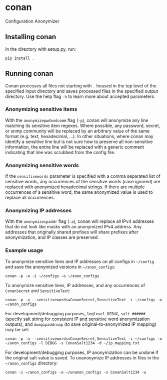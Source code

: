 # conan
Configuration Anonymizer

## Installing conan
In the directory with setup.py, run:

`pip install .`

## Running conan
Conan processes all files not starting with `.` housed in the top level of the specified input directory and saves processed files in the specified output directory.  Use the help flag `-h` to learn more about accepted parameters.

### Anonymizing sensitive items
With the `anonymizepwdandcomm` flag (`-p`), conan will anonymize any line matching its sensitive item regexes.  Where possible, any password, secret, or snmp community will be replaced by an arbitrary value of the same format (e.g. text, hexadecimal, ...).  In other situations, where conan may identify a sensitive line but is not sure how to preserve all non-sensitive information, the entire line will be replaced with a generic comment indicating that line was scrubbed from the config file.

### Anonymizing sensitive words
If the `sensitivewords` parameter is specified with a comma separated list of sensitive words, any occurrences of the sensitive words (case ignored) are replaced with anonymized hexadecimal strings.  If there are multiple occurrences of a sensitive word, the same anonymized value is used to replace all occurrences.

### Anonymizing IP addresses
With the `anonymizeipaddr` flag (`-a`), conan will replace all IPv4 addresses that do not look like masks with an anonymized IPv4 address.  Any addresses that originally shared prefixes will share prefixes after anonymization, and IP classes are preserved.

### Example usage
To anonymize sensitive lines and IP addresses on all configs in `~/config` and save the anonymized versions in `~/anon_configs`:

`conan -p -a -i ~/configs -o ~/anon_configs`

To anonymize sensitive lines, IP addresses, and any occurrences of `ConanSecret` and `SensitiveText`:

`conan -p -a --sensitivewords=ConanSecret,SensitiveText -i ~/configs -o ~/anon_configs`

For development/debugging purposes, `loglevel DEBUG`, `salt ######` (specify salt string for consistent IP and sensitive word anonymization outputs), and `dumpipaddrmap` (to save original-to-anonymized IP mapping) may be set:

`conan -p -a --sensitivewords=ConanSecret,SensitiveText -i ~/configs -o ~/anon_configs -l DEBUG -s ConanSalt1234 -d ~/ip_mapping.txt`

For development/debugging purposes, IP anonymization can be undone if the original salt value is saved.  To unanonymize IP addresses in files in the `~/anon_configs` directory:

`conan -i ~/anon_configs -o ~/unanon_configs -s ConanSalt1234 -u`
